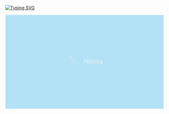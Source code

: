 [![Typing SVG](https://readme-typing-svg.demolab.com?font=Fira+Code&pause=1000&random=false&width=435&lines=I'm+Even.+Open+Source+is+fun!+%F0%9F%91%A8%F0%9F%8F%BD%E2%80%8D%F0%9F%92%BB)](https://git.io/typing-svg)

<img src="https://github.com/evenstensberg/evenstensberg/raw/master/logo.png" alt="" align="center" height=300 />
